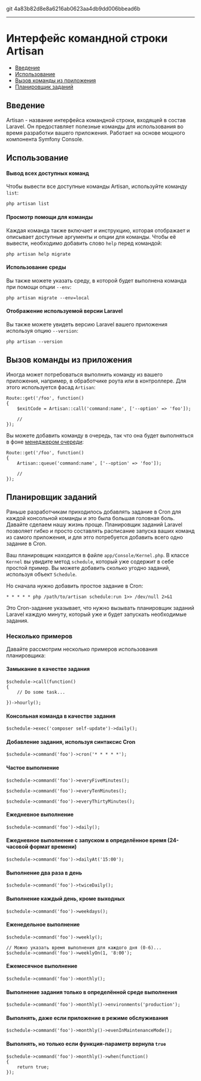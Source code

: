 git 4a83b82d8e8a6216ab0623aa4db9dd006bbead6b

---

# Интерфейс командной строки Artisan

- [Введение](#introduction)
- [Использование](#usage)
- [Вызов команды из приложения](#calling-commands-outside-of-cli)
- [Планировщик заданий](#scheduling-artisan-commands)

<a name="introduction"></a>
## Введение

Artisan - название интерфейса командной строки, входящей в состав Laravel. Он предоставляет полезные команды для использования во время разработки вашего приложения. Работает на основе мощного компонента Symfony Console.

<a name="usage"></a>
## Использование

#### Вывод всех доступных команд

Чтобы вывести все доступные команды Artisan, используйте команду `list`:

	php artisan list

#### Просмотр помощи для команды

Каждая команда также включает и инструкцию, которая отображает и описывает доступные аргументы и опции для команды. Чтобы её вывести, необходимо добавить слово `help` перед командой:

	php artisan help migrate

#### Использование среды

Вы также можете указать среду, в которой будет выполнена команда при помощи опции `--env`:

	php artisan migrate --env=local

#### Отображение используемой версии Laravel

Вы также можете увидеть версию Laravel вашего приложения используя опцию `--version`:

	php artisan --version

<a name="calling-commands-outside-of-cli"></a>
## Вызов команды из приложения

Иногда может потребоваться выполнить команду из вашего приложения, например, в обработчике роута или в контроллере. Для этого используется фасад `Artisan`:

	Route::get('/foo', function()
	{
		$exitCode = Artisan::call('command:name', ['--option' => 'foo']);

		//
	});

Вы можете добавить команду в очередь, так что она будет выполняться в фоне [менеджером очереди](/docs/5.0/queues):

	Route::get('/foo', function()
	{
		Artisan::queue('command:name', ['--option' => 'foo']);

		//
	});

<a name="scheduling-artisan-commands"></a>
## Планировщик заданий

Раньше разработчикам приходилось добавлять задание в Cron для каждой консольной команды и это была большая головная боль. Давайте сделаем нашу жизнь проще.
Планировщик заданий Laravel позволяет гибко и просто составлять расписание запуска ваших команд из самого приложения, и для этго потребуется добавить всего одно задание в Cron.

Ваш планировщик находится в файле `app/Console/Kernel.php`. В классе `Kernel` вы увидите метод `schedule`, который уже содержит в себе простой пример.
Вы можете добавить сколько угодно заданий, используя объект `Schedule`.

Но сначала нужно добавить простое задание в Cron:

	* * * * * php /path/to/artisan schedule:run 1>> /dev/null 2>&1

Это Cron-задание указывает, что нужно вызывать планировщик заданий Laravel каждую минуту, который уже и будет запускать необходимые задания.

### Несколько примеров

Давайте рассмотрим несколько примеров использования планировщика:

#### Замыкание в качестве задания

	$schedule->call(function()
	{
		// Do some task...

	})->hourly();

#### Консольная команда в качестве задания

	$schedule->exec('composer self-update')->daily();

#### Добавление задания, используя синтаксис Cron

	$schedule->command('foo')->cron('* * * * *');

#### Частое выполнение

	$schedule->command('foo')->everyFiveMinutes();

	$schedule->command('foo')->everyTenMinutes();

	$schedule->command('foo')->everyThirtyMinutes();

#### Ежедневное выполнение

	$schedule->command('foo')->daily();

#### Ежедневное выполнение с запуском в определённое время (24-часовой формат времени)

	$schedule->command('foo')->dailyAt('15:00');

#### Выполнение два раза в день

	$schedule->command('foo')->twiceDaily();

#### Выполнение каждый день, кроме выходных

	$schedule->command('foo')->weekdays();

#### Еженедельное выполнение

	$schedule->command('foo')->weekly();

	// Можно указать время выполнения для каждого дня (0-6)...
	$schedule->command('foo')->weeklyOn(1, '8:00');

#### Ежемесячное выполнение

	$schedule->command('foo')->monthly();

#### Выполнение задания только в определённой среде выполнения

	$schedule->command('foo')->monthly()->environments('production');

#### Выполнять, даже если приложение в режиме обслуживания

	$schedule->command('foo')->monthly()->evenInMaintenanceMode();

#### Выполнять, но только если функция-параметр вернула `true`

	$schedule->command('foo')->monthly()->when(function()
	{
		return true;
	});
